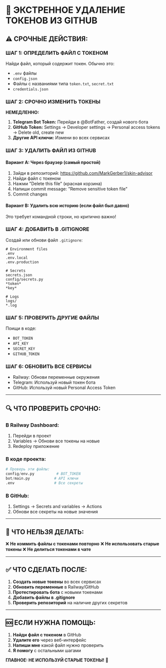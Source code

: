 # 🚨 ЭКСТРЕННОЕ УДАЛЕНИЕ ТОКЕНОВ ИЗ GITHUB

## ⚠️ СРОЧНЫЕ ДЕЙСТВИЯ:

### ШАГ 1: ОПРЕДЕЛИТЬ ФАЙЛ С ТОКЕНОМ
Найди файл, который содержит токен. Обычно это:
- `.env` файлы
- `config.json`
- Файлы с названиями типа `token.txt`, `secret.txt`
- `credentials.json`

### ШАГ 2: СРОЧНО ИЗМЕНИТЬ ТОКЕНЫ
**НЕМЕДЛЕННО:**
1. **Telegram Bot Token:** Перейди в @BotFather, создай нового бота
2. **GitHub Token:** Settings → Developer settings → Personal access tokens → Delete old, create new
3. **Другие API ключи:** Измени во всех сервисах

### ШАГ 3: УДАЛИТЬ ФАЙЛ ИЗ GITHUB

#### Вариант A: Через браузер (самый простой)
1. Зайди в репозиторий: https://github.com/MarkGerber1/skin-advisor
2. Найди файл с токеном
3. Нажми "Delete this file" (красная корзина)
4. Напиши commit message: "Remove sensitive token file"
5. Commit changes

#### Вариант B: Удалить всю историю (если файл был давно)
Это требует командной строки, но критично важно!

### ШАГ 4: ДОБАВИТЬ В .GITIGNORE
Создай или обнови файл `.gitignore`:
```
# Environment files
.env
.env.local
.env.production

# Secrets
secrets.json
config/secrets.py
*token*
*key*

# Logs
logs/
*.log
```

### ШАГ 5: ПРОВЕРИТЬ ДРУГИЕ ФАЙЛЫ
Поищи в коде:
- `BOT_TOKEN`
- `API_KEY`
- `SECRET_KEY`
- `GITHUB_TOKEN`

### ШАГ 6: ОБНОВИТЬ ВСЕ СЕРВИСЫ
- Railway: Обнови переменные окружения
- Telegram: Используй новый токен бота
- GitHub: Используй новый Personal Access Token

---

## 🔍 ЧТО ПРОВЕРИТЬ СРОЧНО:

### В Railway Dashboard:
1. Перейди в проект
2. Variables → Обнови все токены на новые
3. Redeploy приложение

### В коде проекта:
```python
# Проверь эти файлы:
config/env.py          # BOT_TOKEN
bot/main.py           # API ключи
.env                  # Все секреты
```

### В GitHub:
1. Settings → Secrets and variables → Actions
2. Обнови все секреты на новые значения

---

## 🚫 ЧТО НЕЛЬЗЯ ДЕЛАТЬ:

❌ **Не коммить файлы с токенами повторно**
❌ **Не использовать старые токены**
❌ **Не делиться токенами в чате**

---

## ✅ ЧТО СДЕЛАТЬ ПОСЛЕ:

1. **Создать новые токены** во всех сервисах
2. **Обновить переменные** в Railway/GitHub
3. **Протестировать бота** с новыми токенами
4. **Добавить файлы в .gitignore**
5. **Проверить репозиторий** на наличие других секретов

---

## 🆘 ЕСЛИ НУЖНА ПОМОЩЬ:

1. **Найди файл с токеном** в GitHub
2. **Удалите его** через веб-интерфейс
3. **Напиши мне** какой файл нужно проверить
4. **Я помогу** с остальными шагами

**ГЛАВНОЕ: НЕ ИСПОЛЬЗУЙ СТАРЫЕ ТОКЕНЫ!** 🔐




